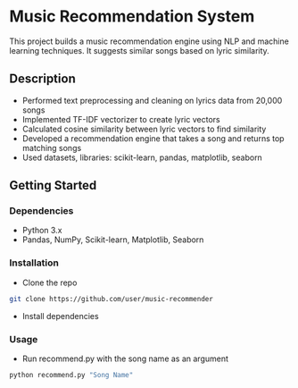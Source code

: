 # Music Recommendation System

This project builds a music recommendation engine using NLP and machine learning techniques. It suggests similar songs based on lyric similarity.

## Description

- Performed text preprocessing and cleaning on lyrics data from 20,000 songs
- Implemented TF-IDF vectorizer to create lyric vectors
- Calculated cosine similarity between lyric vectors to find similarity
- Developed a recommendation engine that takes a song and returns top matching songs
- Used datasets, libraries: scikit-learn, pandas, matplotlib, seaborn  

## Getting Started

### Dependencies

- Python 3.x 
- Pandas, NumPy, Scikit-learn, Matplotlib, Seaborn

### Installation

- Clone the repo
```bash
git clone https://github.com/user/music-recommender
```
- Install dependencies

### Usage

- Run recommend.py with the song name as an argument
```bash
python recommend.py "Song Name" 
```
